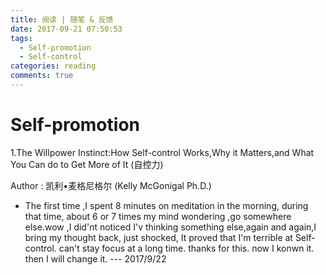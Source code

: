 ```yaml
---
title: 阅读 | 随笔 & 反馈
date: 2017-09-21 07:50:53
tags:
  - Self-promotion
  - Self-control
categories: reading
comments: true
---
```


# Self-promotion

1.The Willpower Instinct:How Self-control Works,Why it Matters,and What You Can do to Get More of It  (自控力)

Author : 凯利•麦格尼格尔 (Kelly McGonigal Ph.D.)


-  The first time ,I spent 8 minutes on meditation in the morning, during that time, about 6 or 7 times my mind wondering ,go somewhere else.wow ,I did'nt noticed I'v thinking something else,again and again,I bring my thought back, just shocked, It proved that I'm terrible at Self-control. can't stay focus at a long time. thanks for this. now I konwn it. then I will change it.   --- 2017/9/22
